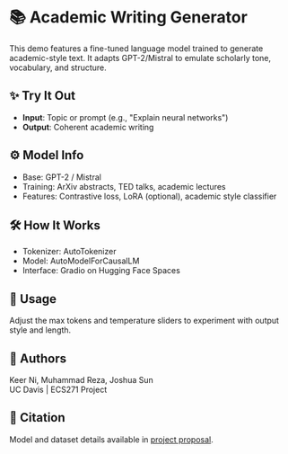 # 📚 Academic Writing Generator

This demo features a fine-tuned language model trained to generate academic-style text. 
It adapts GPT-2/Mistral to emulate scholarly tone, vocabulary, and structure.

## ✨ Try It Out
- **Input**: Topic or prompt (e.g., "Explain neural networks")
- **Output**: Coherent academic writing

## ⚙️ Model Info
- Base: GPT-2 / Mistral
- Training: ArXiv abstracts, TED talks, academic lectures
- Features: Contrastive loss, LoRA (optional), academic style classifier

## 🛠️ How It Works
- Tokenizer: AutoTokenizer
- Model: AutoModelForCausalLM
- Interface: Gradio on Hugging Face Spaces

## 🚀 Usage
Adjust the max tokens and temperature sliders to experiment with output style and length.

## 🧠 Authors
Keer Ni, Muhammad Reza, Joshua Sun  
UC Davis | ECS271 Project

## 📝 Citation
Model and dataset details available in [project proposal](link-to-pdf-if-hosted).
